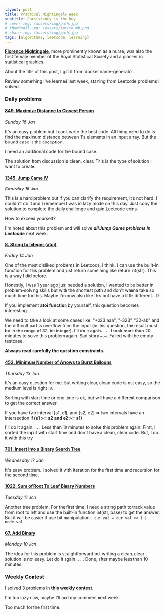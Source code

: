 ```yaml
---
layout: post
title: Practical Nightingale Week
subtitle: Consistency is the key
# cover-img: /assets/img/path.jpg
# thumbnail-img: /assets/img/thumb.png
# share-img: /assets/img/path.jpg
tags: [algorithms, leetcode, learning]
---
```


[**Florence Nightingale**](https://en.wikipedia.org/wiki/Florence_Nightingale#Statistics_and_sanitary_reform), more prominently known as a nurse, was also the first female member of the Royal Statistical Society and a pioneer in statistical graphics.

About the title of this post, I got it from docker name-generator.

Review something I've learned last week, starting from Leetcode problems I solved.

### Daily problems

#### [849. Maximize Distance to Closest Person](https://leetcode.com/problems/maximize-distance-to-closest-person/)

_Sunday 16 Jan_

It's an easy problem but I can't write the best code. All thing need to do is find the maximum distance between 1's elements in an input array. But the bound case is the exception. 

I need an additional code for the bound case. 

The solution from discussion is clean, clear. This is the type of solution I want to create.


#### [1345. Jump Game IV](https://leetcode.com/problems/jump-game-iv/)

_Saturday 15 Jan_

This is a hard problem but if you can clarify the requirement, it's not hard. I couldn't do it and I remember I was in lazy mode on this day. Just copy the solution to complete the daily challenge and gain Leetcode coins. 

How to exceed yourself?

I'm noted about this problem and will solve **_all Jump Game problems in Leetcode_** next week.


#### [8. String to Integer (atoi)](https://leetcode.com/problems/string-to-integer-atoi/)

_Friday 14 Jan_

One of the most disliked problems in Leetcode, I think. I can use the built-in function for this problem and just return something like return int(str). This is a way I did before. 

Honestly, I was 1 year ago just needed a solution, I wanted to be better in problem-solving skills but with the shortest path and don't wanna take so much time for this. Maybe I'm now also like this but have a little different. :D

If you implement **atoi function** by yourself, this question becomes interesting.

We need to take a look at some cases like: "+323 aaa", "-323", "32-ab" and the difficult part is overflow from the input (in this question, the result must be in the range of 32-bit integer). I'll do it again.
.
.
.
I took more than 20 minutes to solve this problem again. Sad story ~.~. Failed with the empty testcase. 

**Always read carefully the question constraints.**


#### [452. Minimum Number of Arrows to Burst Balloons](https://leetcode.com/problems/minimum-number-of-arrows-to-burst-balloons/)

_Thursday 13 Jan_

It's an easy question for me. But writing clear, clean code is not easy, so the medium level is right :v. 

Sorting with start time or end time is ok, but will have a different comparison to get the correct answer.

If you have two interval [s1, e1], and [s2, e2] => two intervals have an intersection if **(e1 >= s2 and e2 >= s1)**

I'll do it again.
.
.
.
Less than 10 minutes to solve this problem again. First, I sorted the input with start time and don't have a clean, clear code. But, I do it with this try.


#### [701. Insert into a Binary Search Tree](https://leetcode.com/problems/insert-into-a-binary-search-tree/)

_Wednesday 12 Jan_

It's easy problem. I solved it with iteration for the first time and recursion for the second time. 


#### [1022. Sum of Root To Leaf Binary Numbers](https://leetcode.com/problems/sum-of-root-to-leaf-binary-numbers/)

_Tuesday 11 Jan_

Another tree problem. For the first time, I need a string path to track value from root to left and use the built-in function int(str, base) to get the answer. But it will be easier if use bit manipulation. `_cur_val = cur_val << 1 | node.val_`


#### [67. Add Binary](https://leetcode.com/problems/add-binary/)

_Monday 10 Jan_

The idea for this problem is straightforward but writing a clean, clear solution is not easy. 
Let do it again.
. 
.
.
Done, after maybe less than 10 minutes. 


### Weekly Contest

I solved 3 problems in [**this weekly contest**](https://leetcode.com/contest/weekly-contest-276).

I'm too lazy now, maybe I'll add my comment next week. 

Too much for the first time.